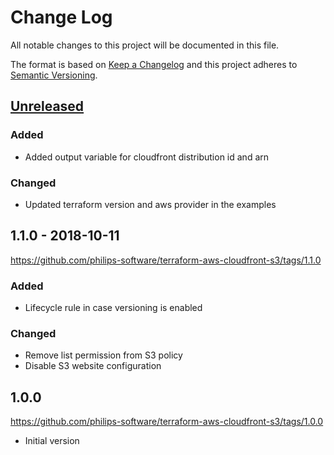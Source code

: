 # Change Log
All notable changes to this project will be documented in this file.

The format is based on [Keep a Changelog](http://keepachangelog.com/)
and this project adheres to [Semantic Versioning](http://semver.org/).

## [Unreleased]
### Added
- Added output variable for cloudfront distribution id and arn

### Changed
- Updated terraform version and aws provider in the examples

## 1.1.0 - 2018-10-11
https://github.com/philips-software/terraform-aws-cloudfront-s3/tags/1.1.0
### Added
- Lifecycle rule in case versioning is enabled

### Changed
- Remove list permission from S3 policy
- Disable S3 website configuration

## 1.0.0
https://github.com/philips-software/terraform-aws-cloudfront-s3/tags/1.0.0
- Initial version

[Unreleased]: https://github.com/philips-software/terraform-aws-cloudfront-s3/compare/1.0.0...HEAD
[1.0.0]: https://github.com/philips-software/terraform-aws-cloudfront-s3/compare/1.0.0...1.1.0
